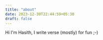 ```yaml
---
title: "about"
date: 2023-12-30T22:44:59+05:30
draft: false
---
```

Hi I'm Hasith, I write verse (mostly) for fun ;-)
